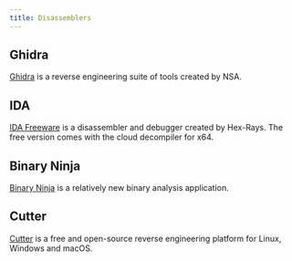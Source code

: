 ```yaml
---
title: Disassemblers
---
```


## Ghidra
[Ghidra](https://ghidra-sre.org/) is a reverse engineering suite of tools created by NSA.

## IDA
[IDA Freeware](https://hex-rays.com/ida-free/) is a disassembler and debugger created by Hex-Rays. The free version comes with the cloud decompiler for x64.

## Binary Ninja
[Binary Ninja](https://binary.ninja/) is a relatively new binary analysis application.

## Cutter
[Cutter](https://cutter.re/) is a free and open-source reverse engineering platform for Linux, Windows and macOS.